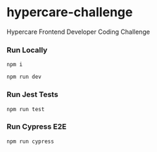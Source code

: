 # hypercare-challenge

Hypercare Frontend Developer Coding Challenge

### Run Locally

`npm i`

`npm run dev`

### Run Jest Tests

`npm run test`

### Run Cypress E2E

`npm run cypress`
